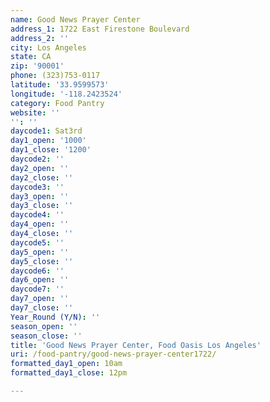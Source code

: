 ```yaml
---
name: Good News Prayer Center
address_1: 1722 East Firestone Boulevard
address_2: ''
city: Los Angeles
state: CA
zip: '90001'
phone: (323)753-0117
latitude: '33.9599573'
longitude: '-118.2423524'
category: Food Pantry
website: ''
'': ''
daycode1: Sat3rd
day1_open: '1000'
day1_close: '1200'
daycode2: ''
day2_open: ''
day2_close: ''
daycode3: ''
day3_open: ''
day3_close: ''
daycode4: ''
day4_open: ''
day4_close: ''
daycode5: ''
day5_open: ''
day5_close: ''
daycode6: ''
day6_open: ''
daycode7: ''
day7_open: ''
day7_close: ''
Year_Round (Y/N): ''
season_open: ''
season_close: ''
title: 'Good News Prayer Center, Food Oasis Los Angeles'
uri: /food-pantry/good-news-prayer-center1722/
formatted_day1_open: 10am
formatted_day1_close: 12pm

---
```

